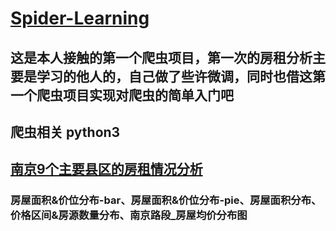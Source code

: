 # [Spider-Learning](https://github.com/geyixin/Spider-Learning)
## 这是本人接触的第一个爬虫项目，第一次的房租分析主要是学习的他人的，自己做了些许微调，同时也借这第一个爬虫项目实现对爬虫的简单入门吧
## 爬虫相关 python3

## [南京9个主要县区的房租情况分析](https://github.com/geyixin/Spider-Learning/tree/master/NJ-lianjia-spider)
### 房屋面积&价位分布-bar、房屋面积&价位分布-pie、房屋面积分布、价格区间&房源数量分布、南京路段_房屋均价分布图

